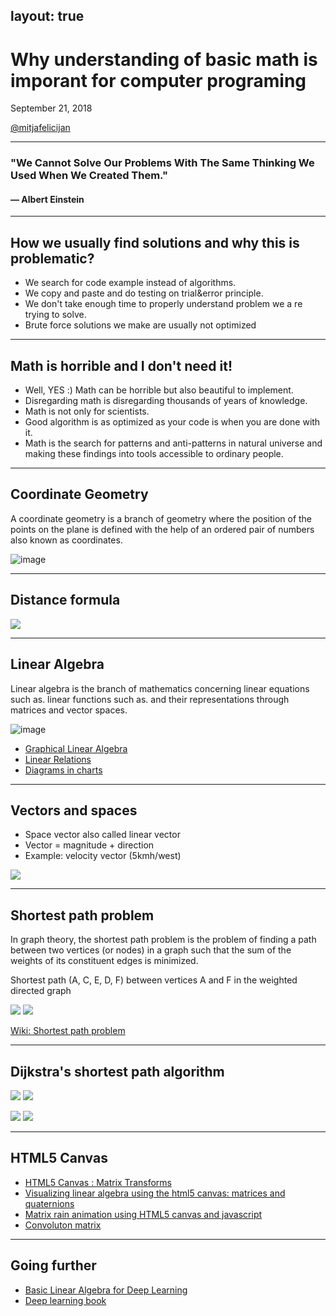 layout: true
---

# Why understanding of basic math is imporant for computer programing

September 21, 2018

[@mitjafelicijan](https://twitter.com/mitjafelicijan)

---

### "We Cannot Solve Our Problems With The Same Thinking We Used When We Created Them."

#### — Albert Einstein

---

## How we usually find solutions and why this is problematic?

- We search for code example instead of algorithms.
- We copy and paste and do testing on trial&error principle.
- We don't take enough time to properly understand problem we a re trying to solve.
- Brute force solutions we make are usually not optimized

---

## Math is horrible and I don't need it!

- Well, YES :) Math can be horrible but also beautiful to implement.
- Disregarding math is disregarding thousands of years of knowledge.
- Math is not only for scientists.
- Good algorithm is as optimized as your code is when you are done with it.
- Math is the search for patterns and anti-patterns in natural universe and making these findings into tools accessible to ordinary people.

---

## Coordinate Geometry

A coordinate geometry is a branch of geometry where the position of the points on the plane is defined with the help of an ordered pair of numbers also known as coordinates.

![image](https://www.onlinemathlearning.com/image-files/xcoordinate-geometry-formula.png.pagespeed.ic.cqp4Ryqey8.png)

---

## Distance formula

![](https://s3.amazonaws.com/ck12bg.ck12.org/curriculum/108383/thumb_540_50.jpg)

---

## Linear Algebra

Linear algebra is the branch of mathematics concerning linear equations such as. linear functions such as. and their representations through matrices and vector spaces.

![image](https://thumbs.gfycat.com/VeneratedSpitefulFrilledlizard-size_restricted.gif)

- [Graphical Linear Algebra](https://graphicallinearalgebra.net/)
- [Linear Relations](https://graphicallinearalgebra.net/2015/12/26/27-linear-relations/)
- [Diagrams in charts](https://graphicallinearalgebra.files.wordpress.com/2015/11/ih.gif)

---

## Vectors and spaces

- Space vector also called linear vector
- Vector = magnitude + direction
- Example: velocity vector (5kmh/west)

![](https://i.ytimg.com/vi/0oSe9vx-W54/maxresdefault.jpg?img350)

---

## Shortest path problem

In graph theory, the shortest path problem is the problem of finding a path between two vertices (or nodes) in a graph such that the sum of the weights of its constituent edges is minimized.

Shortest path (A, C, E, D, F) between vertices A and F in the weighted directed graph

![](https://upload.wikimedia.org/wikipedia/commons/thumb/3/3b/Shortest_path_with_direct_weights.svg/250px-Shortest_path_with_direct_weights.svg.png)
![](http://new.gctm-resources.org/migrating/658-00.png)

[Wiki: Shortest path problem](https://en.wikipedia.org/wiki/Shortest_path_problem)

---

## Dijkstra's shortest path algorithm

![](https://upload.wikimedia.org/wikipedia/commons/5/57/Dijkstra_Animation.gif)
![](https://upload.wikimedia.org/wikipedia/commons/2/23/Dijkstras_progress_animation.gif)

![](https://cdn-images-1.medium.com/max/735/0*OiVoLu09VJp-oHwJ.png?img300)
![](https://www.mathworks.com/matlabcentral/mlc-downloads/downloads/submissions/20025/versions/3/screenshot.jpg?img300)

---

## HTML5 Canvas

- [HTML5 Canvas : Matrix Transforms](https://www.w3resource.com/html5-canvas/html5-canvas-matrix-transforms.php)
- [Visualizing linear algebra using the html5
canvas: matrices and quaternions](http://archives.math.utk.edu/ICTCM/VOL28/A007/paper.pdf)
- [Matrix rain animation using HTML5 canvas and javascript](https://codepen.io/riazxrazor/pen/Gjomdp)
- [Convoluton matrix](https://www.phpied.com/canvas-pixels-2-convolution-matrix/)

---

## Going further

- [Basic Linear Algebra for Deep Learning](https://towardsdatascience.com/linear-algebra-for-deep-learning-f21d7e7d7f23)
- [Deep learning book](https://www.deeplearningbook.org/contents/linear_algebra.html)
